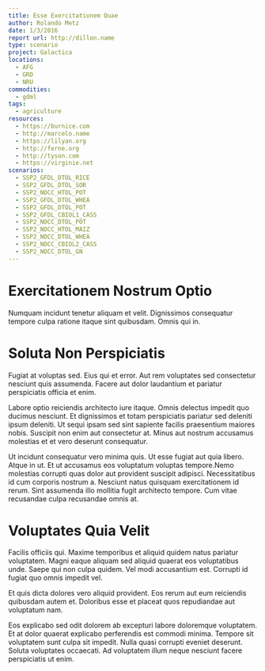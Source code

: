 ```yaml
---
title: Esse Exercitationem Quae
author: Rolando Metz
date: 1/3/2016
report url: http://dillon.name
type: scenario
project: Galactica
locations:
  - AFG
  - GRD
  - NRU
commodities:
  - gdml
tags:
  - agriculture
resources:
  - https://burnice.com
  - http://marcelo.name
  - https://lilyan.org
  - http://ferne.org
  - http://tyson.com
  - https://virginie.net
scenarios:
  - SSP2_GFDL_DTOL_RICE
  - SSP2_GFDL_DTOL_SOR
  - SSP2_NOCC_HTOL_POT
  - SSP2_GFDL_DTOL_WHEA
  - SSP2_GFDL_DTOL_POT
  - SSP2_GFDL_CBIOL1_CASS
  - SSP2_NOCC_DTOL_POT
  - SSP2_NOCC_HTOL_MAIZ
  - SSP2_NOCC_DTOL_WHEA
  - SSP2_NOCC_CBIOL2_CASS
  - SSP2_NOCC_DTOL_GN
---
```

# Exercitationem Nostrum Optio
Numquam incidunt tenetur aliquam et velit. Dignissimos consequatur tempore culpa ratione itaque sint quibusdam. Omnis qui in.

# Soluta Non Perspiciatis
Fugiat at voluptas sed. Eius qui et error. Aut rem voluptates sed consectetur nesciunt quis assumenda. Facere aut dolor laudantium et pariatur perspiciatis officia et enim.
 Labore optio reiciendis architecto iure itaque. Omnis delectus impedit quo ducimus nesciunt. Et dignissimos et totam perspiciatis pariatur sed deleniti ipsum deleniti. Ut sequi ipsam sed sint sapiente facilis praesentium maiores nobis. Suscipit non enim aut consectetur at. Minus aut nostrum accusamus molestias et et vero deserunt consequatur.
 Ut incidunt consequatur vero minima quis. Ut esse fugiat aut quia libero. Atque in ut. Et ut accusamus eos voluptatum voluptas tempore.Nemo molestias corrupti quas dolor aut provident suscipit adipisci. Necessitatibus id cum corporis nostrum a. Nesciunt natus quisquam exercitationem id rerum. Sint assumenda illo mollitia fugit architecto tempore. Cum vitae recusandae culpa recusandae omnis at.

# Voluptates Quia Velit
Facilis officiis qui. Maxime temporibus et aliquid quidem natus pariatur voluptatem. Magni eaque aliquam sed aliquid quaerat eos voluptatibus unde. Saepe qui non culpa quidem. Vel modi accusantium est. Corrupti id fugiat quo omnis impedit vel.
 Et quis dicta dolores vero aliquid provident. Eos rerum aut eum reiciendis quibusdam autem et. Doloribus esse et placeat quos repudiandae aut voluptatum nam.
 Eos explicabo sed odit dolorem ab excepturi labore doloremque voluptatem. Et at dolor quaerat explicabo perferendis est commodi minima. Tempore sit voluptatem sunt culpa sit impedit. Nulla quasi corrupti eveniet deserunt. Soluta voluptates occaecati. Ad voluptatem illum neque nesciunt facere perspiciatis ut enim.
